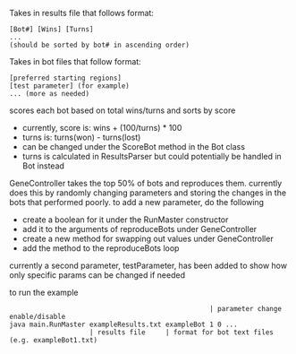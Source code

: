 Takes in results file that follows format:

    [Bot#] [Wins] [Turns]
    ...
    (should be sorted by bot# in ascending order)

Takes in bot files that follow format:

    [preferred starting regions]
    [test parameter] (for example)
    ... (more as needed)

scores each bot based on total wins/turns and sorts by score
* currently, score is: wins + (100/turns) * 100
* turns is: turns(won) - turns(lost)
* can be changed under the ScoreBot method in the Bot class
* turns is calculated in ResultsParser but could potentially be handled in Bot instead

GeneController takes the top 50% of bots and reproduces them. currently does this by randomly changing parameters and storing the changes in the bots that performed poorly.
to add a new parameter, do the following
* create a boolean for it under the RunMaster constructor
* add it to the arguments of reproduceBots under GeneController
* create a new method for swapping out values under GeneController
* add the method to the reproduceBots loop

currently a second parameter, testParameter, has been added to show how only specific params can be changed if needed

to run the example

                                                      | parameter change enable/disable
    java main.RunMaster exampleResults.txt exampleBot 1 0 ...
                        | results file     | format for bot text files (e.g. exampleBot1.txt)

